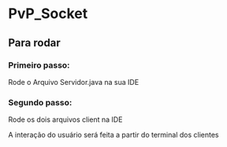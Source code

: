 # PvP_Socket
 
## Para rodar

### Primeiro passo:
Rode o Arquivo Servidor.java na sua IDE

### Segundo passo:
Rode os dois arquivos client na IDE

A interação do usuário será feita a partir do terminal dos clientes
